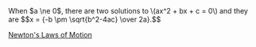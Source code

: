 <html>
  <head>
    <title>MathJax TeX Test Page</title>
      <script type="text/x-mathjax-config">
        MathJax.Hub.Config({tex2jax: {inlineMath: [['$','$'], ['\\(','\\)']]}});
      </script>
      <script type="text/javascript" async
        src="https://cdn.mathjax.org/mathjax/latest/MathJax.js?config=TeX-AMS_CHTML">
      </script>
    </head>
  <body>
  When $a \ne 0$, there are two solutions to \(ax^2 + bx + c = 0\) and they are
  $$x = {-b \pm \sqrt{b^2-4ac} \over 2a}.$$
  
  <a href="https://jchenrgss.github.io/newton_laws.md">Newton's Laws of Motion</a>
  </body>
</html>
